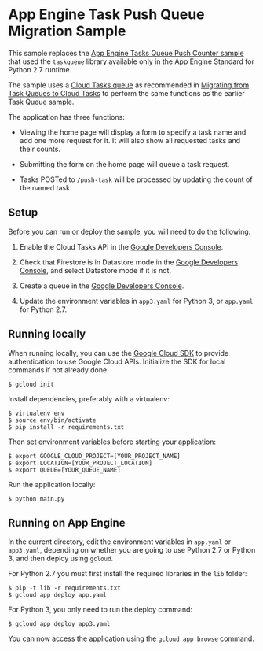 # App Engine Task Push Queue Migration Sample

This sample replaces the
[App Engine Tasks Queue Push Counter sample](../../../taskqueue/counter)
that used the `taskqueue` library
available only in the App Engine Standard for Python 2.7 runtime.

The sample uses a
[Cloud Tasks queue](https://cloud.google.com/tasks/docs)
as recommended in
[Migrating from Task Queues to Cloud Tasks](https://cloud.google.com/tasks/docs/migrating)
to perform the same functions as the earlier Task Queue sample.

The application has three functions:

* Viewing the home page will display a form to specify a task name and add
  one more request for it. It will also show all requested tasks and their counts.

* Submitting the form on the home page will queue a task request.

* Tasks POSTed to `/push-task` will be processed by updating the count of
  the named task.

## Setup

Before you can run or deploy the sample, you will need to do the following:

1. Enable the Cloud Tasks API in the
[Google Developers Console](https://console.cloud.google.com/apis/library/cloudtasks.googleapis.com).

1. Check that Firestore is in Datastore mode in the
[Google Developers Console](https://console.cloud.google.com/datastore/welcome),
and select Datastore mode if it is not.

1. Create a queue in the
[Google Developers Console](https://console.cloud.google.com/cloudtasks).

1. Update the environment variables in ``app3.yaml`` for Python 3, or
``app.yaml`` for Python 2.7.

## Running locally

When running locally, you can use the [Google Cloud SDK](https://cloud.google.com/sdk)
to provide authentication to use Google Cloud APIs. Initialize the SDK for
local commands if not already done.

    $ gcloud init

Install dependencies, preferably with a virtualenv:

    $ virtualenv env
    $ source env/bin/activate
    $ pip install -r requirements.txt

Then set environment variables before starting your application:

    $ export GOOGLE_CLOUD_PROJECT=[YOUR_PROJECT_NAME]
    $ export LOCATION=[YOUR_PROJECT_LOCATION]
    $ export QUEUE=[YOUR_QUEUE_NAME]

Run the application locally:

    $ python main.py

## Running on App Engine

In the current directory, edit the environment variables in `app.yaml` or
`app3.yaml`, depending on whether you are going to use Python 2.7 or
Python 3, and then deploy using `gcloud`.

For Python 2.7 you must first
install the required libraries in the `lib` folder:

    $ pip -t lib -r requirements.txt
    $ gcloud app deploy app.yaml

For Python 3, you only need to run the deploy command:

    $ gcloud app deploy app3.yaml

You can now access the application using the `gcloud app browse` command.
